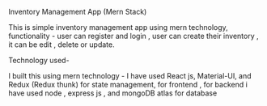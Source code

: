 Inventory Management App (Mern Stack)

This is simple inventory management app using mern technology, functionality - user can register and login , user can create their inventory , it can be edit , delete or update.

Technology used-

I built this using mern technology - I have used React js, Material-UI, and Redux (Redux thunk) for state management, for frontend , for backend i have used node , express js , and mongoDB atlas for database
